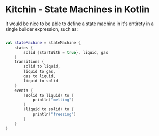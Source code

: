 # Kitchin - State Machines in Kotlin

It would be nice to be able to define a state machine in it's entirety in a single builder expression, such as:

```kotlin

val stateMachine = stateMachine {
    states {
        solid {startWith = true}, liquid, gas
    }
    transitions {
        solid to liquid,
        liquid to gas,
        gas to liquid,
        liquid to solid
    }
    events {
        (solid to liquid) to {
            println("melting")
        }
        (liquid to solid) to {
            println("freezing")
        }
    }
}
```
